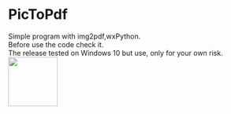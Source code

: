 # PicToPdf
Simple program with img2pdf,wxPython. <br>
Before use the code check it. <br>
The release tested on Windows 10 but use, only for your own risk. <br>
<img align="left" width="100" height="100" src="https://github.com/prhckspc/PicToPdf/tree/main/Screenshot/Main.png">